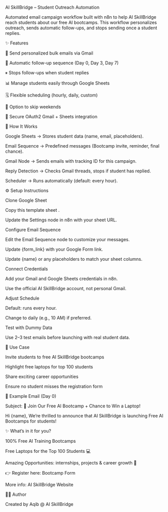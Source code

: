 AI SkillBridge – Student Outreach Automation

Automated email campaign workflow built with n8n to help AI SkillBridge reach students about our free AI bootcamps.
This workflow personalizes outreach, sends automatic follow-ups, and stops sending once a student replies.

✨ Features

📧 Send personalized bulk emails via Gmail

🔄 Automatic follow-up sequence (Day 0, Day 3, Day 7)

⏸ Stops follow-ups when student replies

📊 Manage students easily through Google Sheets

🗓 Flexible scheduling (hourly, daily, custom)

🚫 Option to skip weekends

🔑 Secure OAuth2 Gmail + Sheets integration

📂 How It Works

Google Sheets → Stores student data (name, email, placeholders).

Email Sequence → Predefined messages (Bootcamp invite, reminder, final chance).

Gmail Node → Sends emails with tracking ID for this campaign.

Reply Detection → Checks Gmail threads, stops if student has replied.

Scheduler → Runs automatically (default: every hour).

⚙️ Setup Instructions

Clone Google Sheet

Copy this template sheet
.

Update the Settings node in n8n with your sheet URL.

Configure Email Sequence

Edit the Email Sequence node to customize your messages.

Update {form_link} with your Google Form link.

Update {name} or any placeholders to match your sheet columns.

Connect Credentials

Add your Gmail and Google Sheets credentials in n8n.

Use the official AI SkillBridge account, not personal Gmail.

Adjust Schedule

Default: runs every hour.

Change to daily (e.g., 10 AM) if preferred.

Test with Dummy Data

Use 2–3 test emails before launching with real student data.

🚀 Use Case

Invite students to free AI SkillBridge bootcamps

Highlight free laptops for top 100 students

Share exciting career opportunities

Ensure no student misses the registration form

📌 Example Email (Day 0)

Subject: 🚀 Join Our Free AI Bootcamp + Chance to Win a Laptop!

Hi {name},
We’re thrilled to announce that AI SkillBridge is launching Free AI Bootcamps for students!

✨ What’s in it for you?

100% Free AI Training Bootcamps

Free Laptops for the Top 100 Students 💻

Amazing Opportunities: internships, projects & career growth 🌟

👉 Register here: Bootcamp Form

More info: AI SkillBridge Website

👨‍💻 Author

Created by Aqib @ AI SkillBridge
